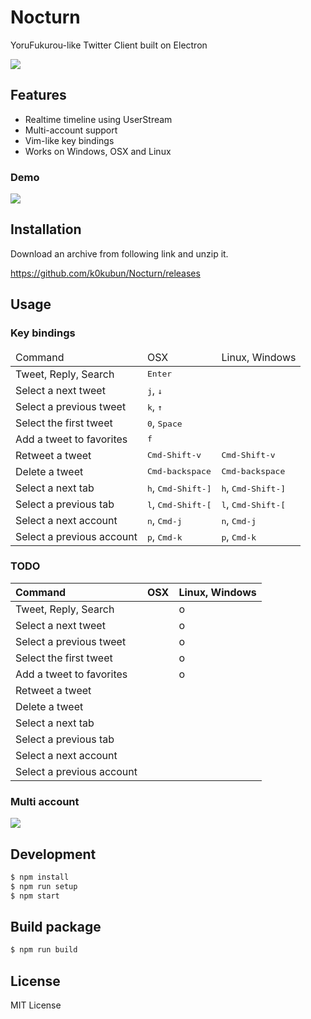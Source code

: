 # Nocturn

YoruFukurou-like Twitter Client built on Electron

![](https://i.gyazo.com/f50b8192eed6adfcb49c9b3374d5a7bb.png)

## Features
- Realtime timeline using UserStream
- Multi-account support
- Vim-like key bindings
- Works on Windows, OSX and Linux

### Demo

![](https://i.gyazo.com/3f89eaf9e85820ef0ba79bc2db7c478e.gif)

## Installation

Download an archive from following link and unzip it.

https://github.com/k0kubun/Nocturn/releases

## Usage

### Key bindings

<table>
<thead>
<tr><td>Command</td><td>OSX</td><td>Linux, Windows</td></tr>
</thead>
<tbody>
<tr><td> Tweet, Reply, Search     </td><td colspan='2'> <kbd>Enter</kbd> </td></tr>
<tr><td>Select a next tweet       </td><td colspan='2'> <kbd>j</kbd>, <kbd>↓</kbd> </td></tr>
<tr><td>Select a previous tweet   </td><td colspan='2'> <kbd>k</kbd>, <kbd>↑</kbd> </td></tr>
<tr><td>Select the first tweet    </td><td colspan='2'> <kbd>0</kbd>, <kbd>Space</kbd> </td></tr>
<tr><td>Add a tweet to favorites  </td><td colspan='2'> <kbd>f</kbd>  </td></tr>
<tr><td>Retweet a tweet           </td><td> <kbd>Cmd-Shift-v</kbd>               </td><td> <kbd>Cmd-Shift-v</kbd>               </td></tr>
<tr><td>Delete a tweet            </td><td> <kbd>Cmd-backspace</kbd>             </td><td> <kbd>Cmd-backspace</kbd>             </td></tr>
<tr><td>Select a next tab         </td><td> <kbd>h</kbd>, <kbd>Cmd-Shift-]</kbd> </td><td> <kbd>h</kbd>, <kbd>Cmd-Shift-]</kbd> </td></tr>
<tr><td>Select a previous tab     </td><td> <kbd>l</kbd>, <kbd>Cmd-Shift-[</kbd> </td><td> <kbd>l</kbd>, <kbd>Cmd-Shift-[</kbd> </td></tr>
<tr><td>Select a next account     </td><td> <kbd>n</kbd>, <kbd>Cmd-j</kbd>       </td><td> <kbd>n</kbd>, <kbd>Cmd-j</kbd>       </td></tr>
<tr><td>Select a previous account </td><td> <kbd>p</kbd>, <kbd>Cmd-k</kbd>       </td><td> <kbd>p</kbd>, <kbd>Cmd-k</kbd>       </td></tr>
</tbody>
</table>

### TODO

| Command                   | OSX | Linux, Windows |
|:--------------------------|:----|:---------------|
|  Tweet, Reply, Search     |     | o              |
| Select a next tweet       |     | o              |
| Select a previous tweet   |     | o              |
| Select the first tweet    |     | o              |
| Add a tweet to favorites  |     | o              |
| Retweet a tweet           |     |                |
| Delete a tweet            |     |                |
| Select a next tab         |     |                |
| Select a previous tab     |     |                |
| Select a next account     |     |                |
| Select a previous account |     |                |

### Multi account

![](https://i.gyazo.com/be91e798686c0a83a89b9b42a94b24c1.gif)

## Development

```bash
$ npm install
$ npm run setup
$ npm start
```

## Build package

```bash
$ npm run build
```

## License

MIT License
